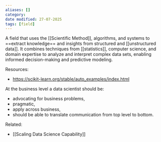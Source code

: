 ```yaml
---
aliases: []
category:
date modified: 27-07-2025
tags: [field]
---
```

A field that uses the [[Scientific Method]], algorithms, and systems to ==extract knowledge== and insights from structured and [[unstructured data]]. It combines techniques from [[statistics]], computer science, and domain expertise to analyze and interpret complex data sets, enabling informed decision-making and predictive modeling.

Resources:
- https://scikit-learn.org/stable/auto_examples/index.html

At the business level a data scientist should be:
- advocating for business problems,
- pragmatic, 
- apply across business, 
- should be able to translate communication from top level to bottom.

Related:
- [[Scaling Data Science Capability]]